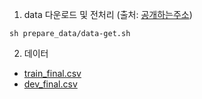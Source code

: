 1. data 다운로드 및 전처리 (출처: [공개하는주소](https://business.juso.go.kr/addrlink/adresInfoProvd/guidance/othbcAdresInfo.do))
```
sh prepare_data/data-get.sh
```
2. 데이터
- [train_final.csv](https://drive.google.com/file/d/10Ofba0fTu8kjxa2X6oLqEO1CAtU7JlNc/view?usp=drive_link)
- [dev_final.csv](https://drive.google.com/file/d/1oURLfPk6UYG4JhuRlfHCwkEZ-yukAawx/view?usp=drive_link)
